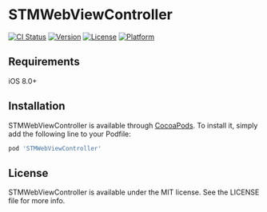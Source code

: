 # STMWebViewController

[![CI Status](https://img.shields.io/travis/douking/STMWebViewController.svg?style=flat)](https://travis-ci.org/douking/STMWebViewController)
[![Version](https://img.shields.io/cocoapods/v/STMWebViewController.svg?style=flat)](https://cocoapods.org/pods/STMWebViewController)
[![License](https://img.shields.io/cocoapods/l/STMWebViewController.svg?style=flat)](https://cocoapods.org/pods/STMWebViewController)
[![Platform](https://img.shields.io/cocoapods/p/STMWebViewController.svg?style=flat)](https://cocoapods.org/pods/STMWebViewController)

## Requirements

iOS 8.0+

## Installation

STMWebViewController is available through [CocoaPods](https://cocoapods.org). To install
it, simply add the following line to your Podfile:

```ruby
pod 'STMWebViewController'
```

## License

STMWebViewController is available under the MIT license. See the LICENSE file for more info.
